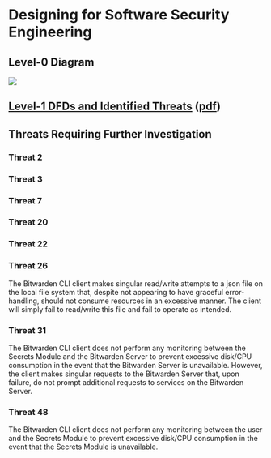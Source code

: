 # Designing for Software Security Engineering

## Level-0 Diagram
![](https://github.com/caseyschmitz/CYBR8420-GotRoot/blob/master/Images/L0_Bitwarden.png)

## [Level-1 DFDs and Identified Threats](https://github.com/caseyschmitz/CYBR8420-GotRoot/blob/master/Images/DFD_Bitwarden.htm) ([pdf](https://github.com/caseyschmitz/CYBR8420-GotRoot/blob/master/Images/Bitwarden_DFD.pdf))


## Threats Requiring Further Investigation

### Threat 2

### Threat 3


### Threat 7

### Threat 20

### Threat 22

### Threat 26
The Bitwarden CLI client makes singular read/write attempts to a json file on the local file system that, despite not appearing to have graceful error-handling, should not consume resources in an excessive manner. The client will simply fail to read/write this file and fail to operate as intended.

### Threat 31
The Bitwarden CLI client does not perform any monitoring between the Secrets Module and the Bitwarden Server to prevent excessive disk/CPU consumption in the event that the Bitwarden Server is unavailable. However, the client makes singular requests to the Bitwarden Server that, upon failure, do not prompt additional requests to services on the Bitwarden Server.

### Threat 48
The Bitwarden CLI client does not perform any monitoring between the user and the Secrets Module to prevent excessive disk/CPU consumption in the event that the Secrets Module is unavailable.
